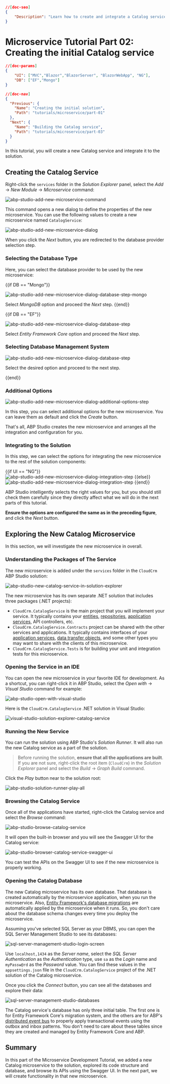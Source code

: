 ```json
//[doc-seo]
{
    "Description": "Learn how to create and integrate a Catalog service into your microservice solution with this step-by-step tutorial."
}
```

# Microservice Tutorial Part 02: Creating the initial Catalog service

````json
//[doc-params]
{
    "UI": ["MVC","Blazor","BlazorServer", "BlazorWebApp", "NG"],
    "DB": ["EF","Mongo"]
}
````

````json
//[doc-nav]
{
  "Previous": {
    "Name": "Creating the initial solution",
    "Path": "tutorials/microservice/part-01"
  },
  "Next": {
    "Name": "Building the Catalog service",
    "Path": "tutorials/microservice/part-03"
  }
}
````

In this tutorial, you will create a new Catalog service and integrate it to the solution.

## Creating the Catalog Service

Right-click the `services` folder in the *Solution Explorer* panel, select the *Add* -> *New Module* -> *Microservice* command:

![abp-studio-add-new-microservice-command](images/abp-studio-add-new-microservice-command-dark.png)

This command opens a new dialog to define the properties of the new microservice. You can use the following values to create a new microservice named `CatalogService`:

![abp-studio-add-new-microservice-dialog](images/abp-studio-add-new-microservice-dialog-dark.png)

When you click the *Next* button, you are redirected to the database provider selection step.

### Selecting the Database Type

Here, you can select the database provider to be used by the new microservice:

{{if DB == "Mongo"}}

![abp-studio-add-new-microservice-dialog-database-step-mongo](images/abp-studio-add-new-microservice-dialog-database-step-mongo-dark.png)

Select *MongoDB* option and proceed the *Next* step.
{{end}}

{{if DB == "EF"}}

![abp-studio-add-new-microservice-dialog-database-step](images/abp-studio-add-new-microservice-dialog-database-step-dark.png)

Select *Entity Framework Core* option and proceed the *Next* step.

### Selecting Database Management System

![abp-studio-add-new-microservice-dialog-database-step](images/abp-studio-add-new-microservice-dialog-database-management-dark.png)

Select the desired option and proceed to the next step.

{{end}}

### Additional Options

![abp-studio-add-new-microservice-dialog-additional-options-step](images/abp-studio-add-new-microservice-dialog-additional-options-step-dark.png)

In this step, you can select additional options for the new microservice. You can leave them as default and click the *Create* button.

That's all, ABP Studio creates the new microservice and arranges all the integration and configuration for you.

### Integrating to the Solution

In this step, we can select the options for integrating the new microservice to the rest of the solution components:

{{if UI == "NG"}}
![abp-studio-add-new-microservice-dialog-integration-step](images/abp-studio-add-new-microservice-dialog-integration-step-ng-dark.png)
{{else}}
![abp-studio-add-new-microservice-dialog-integration-step](images/abp-studio-add-new-microservice-dialog-integration-step-dark.png)
{{end}}

ABP Studio intelligently selects the right values for you, but you should still check them carefully since they directly affect what we will do in the next parts of this tutorial.

**Ensure the options are configured the same as in the preceding figure**, and click the *Next* button.

## Exploring the New Catalog Microservice

In this section, we will investigate the new microservice in overall.

### Understanding the Packages of The Service

The new microservice is added under the `services` folder in the `CloudCrm` ABP Studio solution:

![abp-studio-new-catalog-service-in-solution-explorer](images/abp-studio-new-catalog-service-in-solution-explorer-dark.png)

The new microservice has its own separate .NET solution that includes three packages (.NET projects):

* `CloudCrm.CatalogService` is the main project that you will implement your service. It typically contains your [entities](../../framework/architecture/domain-driven-design/entities.md), [repositories](../../framework/architecture/domain-driven-design/repositories.md), [application services](../../framework/architecture/domain-driven-design/application-services.md), API controllers, etc.
* `CloudCrm.CatalogService.Contracts` project can be shared with the other services and applications. It typically contains interfaces of your [application services](../../framework/architecture/domain-driven-design/application-services.md), [data transfer objects](../../framework/architecture/domain-driven-design/data-transfer-objects.md), and some other types you may want to share with the clients of this microservice.
* `CloudCrm.CatalogService.Tests` is for building your unit and integration tests for this microservice.

### Opening the Service in an IDE

You can open the new microservice in your favorite IDE for development. As a shortcut, you can right-click it in ABP Studio, select the *Open with* -> *Visual Studio* command for example:

![abp-studio-open-with-visual-studio](images/abp-studio-open-with-visual-studio-dark.png)

Here is the `CloudCrm.CatalogService` .NET solution in Visual Studio:

![visual-studio-solution-explorer-catalog-service](images/visual-studio-solution-explorer-catalog-service-dark.png)

### Running the New Service

You can run the solution using ABP Studio's *Solution Runner*. It will also run the new Catalog service as a part of the solution.

> Before running the solution, **ensure that all the applications are built**. If you are not sure, right-click the root item (`CloudCrm`) in the *Solution Explorer* panel and select the *Build* -> *Graph Build* command.

Click the *Play* button near to the solution root:

![abp-studio-solution-runner-play-all](images/abp-studio-solution-runner-play-all-dark.png)

### Browsing the Catalog Service

Once all of the applications have started, right-click the Catalog service and select the *Browse* command:

![abp-studio-browse-catalog-service](images/abp-studio-browse-catalog-service-dark.png)

It will open the built-in browser and you will see the Swagger UI for the Catalog service:

![abp-studio-browser-catalog-service-swagger-ui](images/abp-studio-browser-catalog-service-swagger-ui-dark.png)

You can test the APIs on the Swagger UI to see if the new microservice is properly working.

### Opening the Catalog Database

The new Catalog microservice has its own database. That database is created automatically by the microservice application, when you run the microservice. Also, [Entity Framework's database migrations](https://learn.microsoft.com/en-us/ef/core/managing-schemas/migrations/) are automatically applied by the microservice when it runs. So, you don't care about the database schema changes every time you deploy the microservice.

Assuming you've selected SQL Server as your DBMS, you can open the SQL Server Management Studio to see its databases:

![sql-server-management-studio-login-screen](images/sql-server-management-studio-login-screen.png)

Use `localhost,1434` as the *Server name*, select the *SQL Server Authentication* as the *Authentication* type, use `sa` as the *Login* name and `myPassw@rd` as the *Password* value. You can find these values in the `appsettings.json` file in the `CloudCrm.CatalogService` project of the .NET solution of the Catalog microservice.

Once you click the *Connect* button, you can see all the databases and explore their data:

![sql-server-management-studio-databases](images/sql-server-management-studio-databases.png)

The Catalog service's database has only three initial table. The first one is for Entity Framework Core's migration system, and the others are for ABP's [distributed event bus](../../solution-templates/microservice/distributed-events.md) to properly apply transactional events using the outbox and inbox patterns. You don't need to care about these tables since they are created and managed by Entity Framework Core and ABP.

## Summary

In this part of the Microservice Development Tutorial, we added a new Catalog microservice to the solution, explored its code structure and database, and browse its APIs using the Swagger UI. In the next part, we will create functionality in that new microservice.